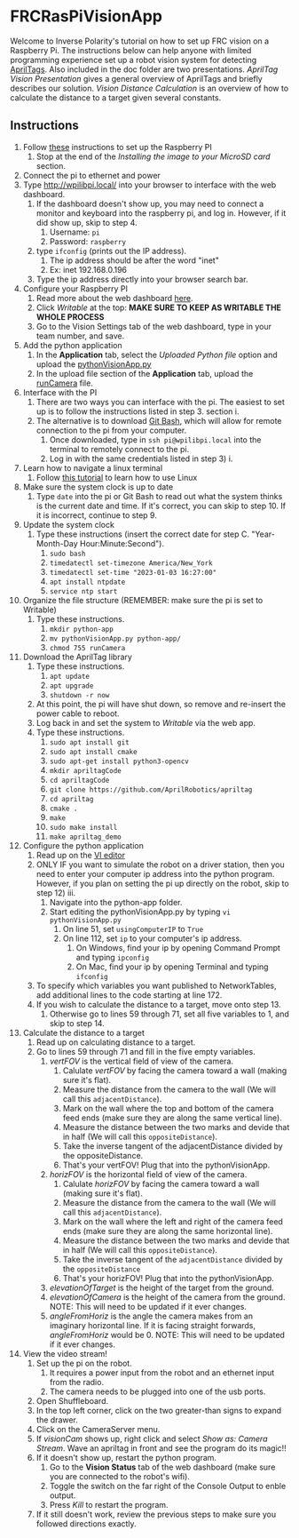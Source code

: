 # FRCRasPiVisionApp
Welcome to Inverse Polarity's tutorial on how to set up FRC vision on a Raspberry Pi. The instructions below can help anyone with limited programming experience set up a robot vision system for detecting [AprilTags](https://docs.wpilib.org/en/stable/docs/software/vision-processing/apriltag/apriltag-intro.html). Also included in the doc folder are two presentations. *AprilTag Vision Presentation* gives a general overview of AprilTags and briefly describes our solution. *Vision Distance Calculation* is an overview of how to calculate the distance to a target given several constants. 

## Instructions
1. Follow [these](https://docs.wpilib.org/en/stable/docs/software/vision-processing/wpilibpi/what-you-need-to-get-the-pi-image-running.html) instructions to set up the Raspberry PI
    1. Stop at the end of the *Installing the image to your MicroSD card* section.
2. Connect the pi to ethernet and power
3. Type http://wpilibpi.local/ into your browser to interface with the web dashboard.
    1. If the dashboard doesn't show up, you may need to connect a monitor and keyboard into the raspberry pi, and log in. However, if it did show up, skip to step 4.
        1. Username: `pi`
        2. Password: `raspberry`
    2. type `ifconfig` (prints out the IP address).
        1. The ip address should be after the word "inet"
        2. Ex: inet 192.168.0.196
    3. Type the ip address directly into your browser search bar.
4. Configure your Raspberry PI
    1. Read more about the web dashboard [here](https://docs.wpilib.org/en/stable/docs/software/vision-processing/wpilibpi/the-raspberry-pi-frc-console.html).
    2. Click *Writable* at the top: **MAKE SURE TO KEEP AS WRITABLE THE WHOLE PROCESS**
    3. Go to the Vision Settings tab of the web dashboard, type in your team number, and save.
5. Add the python application
    1. In the **Application** tab, select the *Uploaded Python file* option and upload the [pythonVisionApp.py](https://github.com/Team1100/FRCRasPiVisionApp/tree/master/src)
    2. In the upload file section of the **Application** tab, upload the [runCamera](https://github.com/Team1100/FRCRasPiVisionApp/tree/master/src) file.
6. Interface with the PI
    1. There are two ways you can interface with the pi. The easiest to set up is to follow the instructions listed in step 3. section i.
    2. The alternative is to download [Git Bash](https://gitforwindows.org/), which will allow for remote connection to the pi from your computer.
        1. Once downloaded, type in `ssh pi@wpilibpi.local` into the terminal to remotely connect to the pi.
        2. Log in with the same credentials listed in step 3) i.
7. Learn how to navigate a linux terminal
    1. Follow [this tutorial](https://linuxsurvival.com/) to learn how to use Linux
8. Make sure the system clock is up to date
    1. Type `date` into the pi or Git Bash to read out what the system thinks is the current date and time. If it's correct, you can skip to step 10. If it is incorrect, continue to step 9.
9. Update the system clock
    1. Type these instructions (insert the correct date for step C. "Year-Month-Day Hour:Minute:Second").
        1. `sudo bash`
        2. `timedatectl set-timezone America/New_York`
        3. `timedatectl set-time "2023-01-03 16:27:00"`
        4. `apt install ntpdate`
        5. `service ntp start`
10. Organize the file structure (REMEMBER: make sure the pi is set to Writable)
    1. Type these instructions.
        1. `mkdir python-app`
        2. `mv pythonVisionApp.py python-app/`
        3. `chmod 755 runCamera`
11. Download the AprilTag library
    1. Type these instructions.
        1. `apt update`
        2. `apt upgrade`
        3. `shutdown -r now`
    2. At this point, the pi will have shut down, so remove and re-insert the power cable to reboot.
    3. Log back in and set the system to *Writable* via the web app.
    4. Type these instructions.
        1. `sudo apt install git`
        2. `sudo apt install cmake`
        3. `sudo apt-get install python3-opencv`
        4. `mkdir apriltagCode`
        5. `cd apriltagCode`
        6. `git clone https://github.com/AprilRobotics/apriltag`
        7. `cd apriltag`
        8. `cmake .`
        9. `make`
        10. `sudo make install`
        11. `make apriltag_demo`
12. Configure the python application
    1. Read up on the [VI editor](https://www.redhat.com/sysadmin/introduction-vi-editor)
    2. ONLY IF you want to simulate the robot on a driver station, then you need to enter your computer ip address into the python program. However, if you plan on setting the pi up directly on the robot, skip to step 12) iii.
        1. Navigate into the python-app folder.
        2. Start editing the pythonVisionApp.py by typing `vi pythonVisionApp.py`
            1. On line 51, set `usingComputerIP` to `True`
            2. On line 112, set `ip` to your computer's ip address.
                1. On Windows, find your ip by opening Command Prompt and typing `ipconfig`
                2. On Mac, find your ip by opening Terminal and typing `ifconfig`
    3. To specify which variables you want published to NetworkTables, add additional lines to the code starting at line 172.
    4. If you wish to calculate the distance to a target, move onto step 13.
        1. Otherwise go to lines 59 through 71, set all five variables to 1, and skip to step 14.
13. Calculate the distance to a target
    1. Read up on calculating distance to a target.
    2. Go to lines 59 through 71 and fill in the five empty variables.
        1. *vertFOV* is the vertical field of view of the camera.
            1. Calulate *vertFOV* by facing the camera toward a wall (making sure it's flat).
            2. Measure the distance from the camera to the wall (We will call this `adjacentDistance`).
            3. Mark on the wall where the top and bottom of the camera feed ends (make sure they are along the same vertical line).
            4. Measure the distance between the two marks and devide that in half (We will call this `oppositeDistance`).
            5. Take the inverse tangent of the adjacentDistance divided by the oppositeDistance.
            6. That's your vertFOV! Plug that into the pythonVisionApp.
        2. *horizFOV* is the horizontal field of view of the camera.
            1. Calulate *horizFOV* by facing the camera toward a wall (making sure it's flat).
            2. Measure the distance from the camera to the wall (We will call this `adjacentDistance`).
            3. Mark on the wall where the left and right of the camera feed ends (make sure they are along the same horizontal line).
            4. Measure the distance between the two marks and devide that in half (We will call this `oppositeDistance`).
            5. Take the inverse tangent of the `adjacentDistance` divided by the `oppositeDistance`
            6. That's your horizFOV! Plug that into the pythonVisionApp.
        3. *elevationOfTarget* is the height of the target from the ground.
        4. *elevationOfCamera* is the height of the camera from the ground. NOTE: This will need to be updated if it ever changes.
        5. *angleFromHoriz* is the angle the camera makes from an imaginary horizontal line. If it is facing straight forwards, *angleFromHoriz* would be 0. NOTE: This will need to be updated if it ever changes.
14. View the video stream!
    1. Set up the pi on the robot.
        1. It requires a power input from the robot and an ethernet input from the radio.
        2. The camera needs to be plugged into one of the usb ports.
    2. Open Shuffleboard.
    3. In the top left corner, click on the two greater-than signs to expand the drawer.
    4. Click on the CameraServer menu.
    5. If *visionCam* shows up, right click and select *Show as: Camera Stream*. Wave an apriltag in front and see the program do its magic!!
    6. If it doesn't show up, restart the python program.
        1. Go to the **Vision Status** tab of the web dashboard (make sure you are connected to the robot's wifi).
        2. Toggle the switch on the far right of the Console Output to enble output.
        3. Press *Kill* to restart the program.
    7. If it still doesn't work, review the previous steps to make sure you followed directions exactly.






